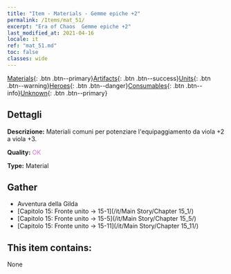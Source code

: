 ```yaml
---
title: "Item - Materials - Gemme epiche +2"
permalink: /Items/mat_51/
excerpt: "Era of Chaos  Gemme epiche +2"
last_modified_at: 2021-04-16
locale: it
ref: "mat_51.md"
toc: false
classes: wide
---
```

 [Materials](/it/Items/){: .btn .btn--primary}[Artifacts](/it/Items/Artifacts/){: .btn .btn--success}[Units](/it/Items/Units/){: .btn .btn--warning}[Heroes](/it/Items/Heroes/){: .btn .btn--danger}[Consumables](/it/Items/Consumables/){: .btn .btn--info}[Unknown](/it/Items/Unknown/){: .btn .btn--primary}

## Dettagli
 **Descrizione:** Materiali comuni per potenziare l'equipaggiamento da viola +2 a viola +3.

 **Quality:** <span style="color: #DA70D6">OK</span>

 **Type:** Material

## Gather

*    Avventura della Gilda 
*    [Capitolo 15: Fronte unito -> 15-1](/it/Main Story/Chapter 15_1/) 
*    [Capitolo 15: Fronte unito -> 15-5](/it/Main Story/Chapter 15_5/) 
*    [Capitolo 15: Fronte unito -> 15-11](/it/Main Story/Chapter 15_11/) 

## This item contains:

  None

